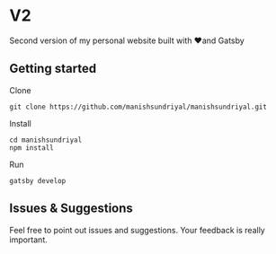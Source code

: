 # V2

Second version of my personal website built with ❤️and Gatsby


## Getting started
Clone
```
git clone https://github.com/manishsundriyal/manishsundriyal.git
```
Install
```
cd manishsundriyal
npm install
```
Run
```
gatsby develop
```

## Issues & Suggestions
Feel free to point out issues and suggestions. Your feedback is really important.
